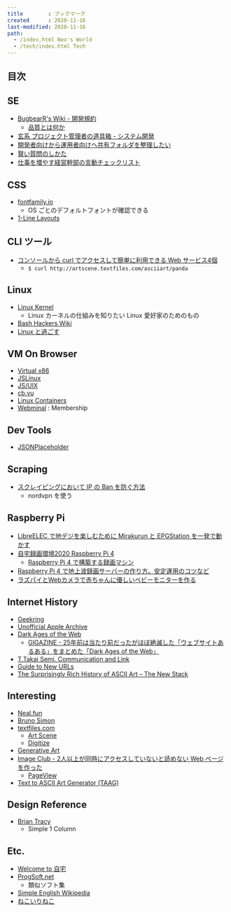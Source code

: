 ```yaml
---
title        : ブックマーク
created      : 2020-11-16
last-modified: 2020-11-16
path:
  - /index.html Neo's World
  - /tech/index.html Tech
---
```


## 目次


## SE

- [BugbearR's Wiki - 開発規約](https://web.archive.org/web/20130509182127/http://www.bugbearr.jp/?%E9%96%8B%E7%99%BA%E8%A6%8F%E7%B4%84)
  - [品質とは何か](https://web.archive.org/web/20130614141306/http://www.bugbearr.jp/?%E9%96%8B%E7%99%BA%E8%A6%8F%E7%B4%84%2F12)
- [玄系 プロジェクト管理者の道具箱 - システム開発](https://web.archive.org/web/20160718040728/http://www.h6.dion.ne.jp/~akn/pm/SystemDevelopment/SystemDevelopment.html)
- [開発者向けから運用者向けへ共有フォルダを整理したい](http://okwave.jp/qa/q2026694.html)
- [賢い質問のしかた](https://www.ranvis.com/articles/smart-questions.ja.html)
- [仕事を増やす経営幹部の言動チェックリスト](http://www.scholar.co.jp/corporate/aruaru_list/)


## CSS

- [fontfamily.io](http://fontfamily.io/)
  - OS ごとのデフォルトフォントが確認できる
- [1-Line Layouts](https://1linelayouts.glitch.me/)


## CLI ツール

- [コンソールから curl でアクセスして簡単に利用できる Web サービス4個](https://orebibou.com/2016/07/%E3%82%B3%E3%83%B3%E3%82%BD%E3%83%BC%E3%83%AB%E3%81%8B%E3%82%89curl%E3%81%A7%E3%82%A2%E3%82%AF%E3%82%BB%E3%82%B9%E3%81%97%E3%81%A6%E7%B0%A1%E5%8D%98%E3%81%AB%E5%88%A9%E7%94%A8%E3%81%A7%E3%81%8D/)
  - `$ curl http://artscene.textfiles.com/asciiart/panda`


## Linux

- [Linux Kernel](https://linuxjf.osdn.jp/JFdocs/The-Linux-Kernel.html)
  - Linux カーネルの仕組みを知りたい Linux 愛好家のためのもの
- [Bash Hackers Wiki](https://wiki.bash-hackers.org/)
- [Linux と過ごす](https://linux.just4fun.biz/?FrontPage)


## VM On Browser

- [Virtual x86](https://copy.sh/v86/)
- [JSLinux](https://bellard.org/jslinux/)
- [JS/UIX](https://www.masswerk.at/jsuix/)
- [cb.vu](http://cb.vu/)
- [Linux Containers](https://linuxcontainers.org/ja/lxd/try-it/)
- [Webminal](https://www.webminal.org/) : Membership


## Dev Tools

- [JSONPlaceholder](https://jsonplaceholder.typicode.com/)


## Scraping

- [スクレイピングにおいて IP の Ban を防ぐ方法](https://datanerd.hateblo.jp/entry/2019/11/25/121303)
  - nordvpn を使う


## Raspberry Pi

- [LibreELEC で地デジを楽しむために Mirakurun と EPGStation を一発で動かす](https://mzyy94.com/blog/2020/08/18/libreelec-mirakurun-epgstation/)
- [自宅録画環境2020 Raspberry Pi 4](https://blog.kksg.net/posts/raspi4-recorder/)
  - [Raspberry Pi 4 で構築する録画マシン](https://medium.com/chinachu/c98v-raspberry-pi-4-49c9692f5c09)
- [Raspberry Pi 4 で地上波録画サーバーの作り方。安定運用のコツなど](https://www.cleartex.net/entry/2020/01/22/raspberrypi4-recoder)
- [ラズパイとWebカメラで赤ちゃんに優しいベビーモニターを作る](https://qiita.com/osamasao/items/0638ec0050cf2e15e71d)


## Internet History

- [Geekring](https://geekring.net/)
- [Unofficial Apple Archive](https://www.applearchive.org/)
- [Dark Ages of the Web](https://pavellaptev.github.io/web-dark-ages/)
  - [GIGAZINE - 25年前は当たり前だったがほぼ絶滅した「ウェブサイトあるある」をまとめた「Dark Ages of the Web」](https://gigazine.net/news/20200706-dark-ages-of-the-web/)
- [T.Takai Semi. Communication and Link](https://www.komazawa-u.ac.jp/~takai/ComLink.htm)
- [Guide to New URLs](http://quattro.phys.sci.kobe-u.ac.jp/)
- [The Surprisingly Rich History of ASCII Art – The New Stack](https://thenewstack.io/surprisingly-rich-history-ascii-art/)


## Interesting

- [Neal.fun](https://neal.fun/)
- [Bruno Simon](https://bruno-simon.com/)
- [textfiles.com](http://www.textfiles.com/)
  - [Art Scene](http://artscene.textfiles.com/)
  - [Digitize](http://digitize.textfiles.com/)
- [Generative Art](https://mimonelu.net/generative-art/)
- [Image Club - 2人以上が同時にアクセスしていないと読めない Web ページを作った](https://i-m-a-g-e.club/making-pageview/)
  - [PageView](https://i-m-a-g-e.club/pageview/)
- [Text to ASCII Art Generator (TAAG)](http://patorjk.com/software/taag/#p=display&amp;f=Graffiti&amp;t=Type%20Something%20)


## Design Reference

- [Brian Tracy](https://briantracy.xyz/)
  - Simple 1 Column


## Etc.

- [Welcome to 自宅](https://jitaku.work/)
- [ProgSoft.net](https://progsoft.net/ja)
  - 類似ソフト集
- [Simple English Wikipedia](https://simple.wikipedia.org/wiki/Main_Page)
- [ねこいりねこ](https://catincat.jp/index.html)
